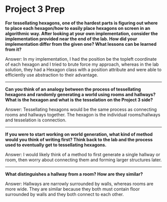 # Project 3 Prep

**For tessellating hexagons, one of the hardest parts is figuring out where to place each hexagon/how to easily place hexagons on screen in an algorithmic way.
After looking at your own implementation, consider the implementation provided near the end of the lab.
How did your implementation differ from the given one? What lessons can be learned from it?**

Answer: In my implementation, I had the position be the topleft coordinate of each hexagon and I tried to brute force my approach, whereas in the lab solution, they had a Hexagon class with a position attribute and were able to efficiently use abstraction to their advantage.

-----

**Can you think of an analogy between the process of tessellating hexagons and randomly generating a world using rooms and hallways?
What is the hexagon and what is the tesselation on the Project 3 side?**

Answer: Tessellating hexagons would be the same process as connecting rooms and hallways together. The hexagon is the individual rooms/hallways and tesselation is connection.

-----
**If you were to start working on world generation, what kind of method would you think of writing first? 
Think back to the lab and the process used to eventually get to tessellating hexagons.**

Answer: I would likely think of a method to first generate a single hallway or room, then worry about connecting them and forming larger structures later.

-----
**What distinguishes a hallway from a room? How are they similar?**

Answer: Hallways are narrowly surrounded by walls, whereas rooms are more wide. They are similar because they both must contain floor surrounded by walls and they both connect to each other. 
